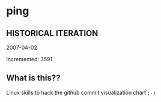 # ping

## HISTORICAL ITERATION
2007-04-02

Incremented: 3591

## What is this?? 
Linux skills to hack the github commit visualization chart `;-)`
